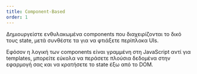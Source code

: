 ```yaml
---
title: Component-Based
order: 1
---
```


<!-- Build encapsulated components that manage their own state, then compose them to make complex UIs.

Since component logic is written in JavaScript instead of templates, you can easily pass rich data through your app and keep state out of the DOM. -->

Δημιουργείστε ενθυλακωμένα components που διαχειρίζονται το δικό τους state, μετά συνθέστε τα για να φτιάξετε περίπλοκα UIs.

Εφόσον η λογική των components είναι γραμμένη στη JavaScript αντί για templates, μπορείτε εύκολα να περάσετε πλούσια δεδομένα στην εφαρμογή σας και να κρατήσετε το state έξω από το DOM.
